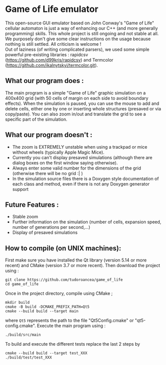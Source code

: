 # Game of Life emulator

This open-source GUI emulator based on John Conway's "Game of Life" cellular automaton is just a way of enhancing our C++ (and more generally programming) skills. This whole project is still ongoing and not stable at all. We purposely don't give some clear instructions on the usage because nothing is still settled. All criticism is welcome !\
Out of laziness (of writing complicated parsers), we used some simple powerful pre-existing libraries : rapidcsv (https://github.com/d99kris/rapidcsv) and Termcolor (https://github.com/ikalnytskyi/termcolor.git).

## What our program does :
The main program is a simple "Game of Life" graphic simulation on a 400x400 grid (with 50 cells of margin on each side to avoid boundary effects). When the simulation is paused, you can use the mouse to add and delete cells, either one by one or inserting whole structures (presaved or via copy/paste). You can also zoom in/out and translate the grid to see a specific part of the simulation.

## What our program doesn't :
- The zoom is EXTREMELY unstable when using a trackpad or mice without wheels (typically Apple Magic Mice).
- Currently you can't display presaved simulations (although there are dialog boxes on the first window saying otherwise).
- Always enter some valid number for the dimensions of the grid (otherwise there will be no grid :| )
- In the simulation source files there is a Doxygen style documentation of each class and method, even if there is not any Doxygen generator support


## Future Features :
- Stable zoom
- Further information on the simulation (number of cells, expansion speed, number of generations per second,…)
- Display of presaved simulations

## How to compile (on UNIX machines):
First make sure you have installed the Qt library (version 5.14 or more recent) and CMake (version 3.7 or more recent). Then download the project using :
```
git clone https://github.com/tudoroancea/game_of_life
cd game_of_life
```
Once in the project directory, compile using CMake ;
```
mkdir build
cmake -B build -DCMAKE_PREFIX_PATH=Qt5
cmake --build build --target main
```
where `Qt5` represents the path to the file "Qt5Config.cmake" or "qt5-config.cmake". Execute the main program using :
```
./build/src/main
```
To build and execute the different tests replace the last 2 steps by
```
cmake --build build --target test_XXX
./build/test/test_XXX
```

